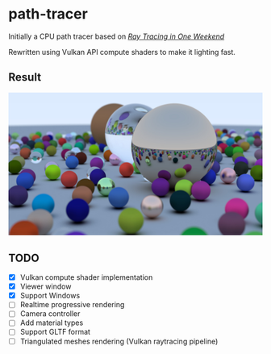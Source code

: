 # path-tracer
Initially a CPU path tracer based on [_Ray Tracing in One Weekend_](https://raytracing.github.io/books/RayTracingInOneWeekend.html)

Rewritten using Vulkan API compute shaders to make it lighting fast.

## Result
![](https://github.com/ladevieq/path-tracer/blob/master/result.jpg?raw=true)

## TODO
* [x] Vulkan compute shader implementation
* [x] Viewer window
* [x] Support Windows
* [ ] Realtime progressive rendering
* [ ] Camera controller
* [ ] Add material types
* [ ] Support GLTF format
* [ ] Triangulated meshes rendering (Vulkan raytracing pipeline)
